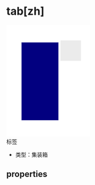 # tab[zh]
![Container][Container-04]  
标签


- 类型：集装箱

[Container-04]: ../images/container-04.png


## properties

### 
